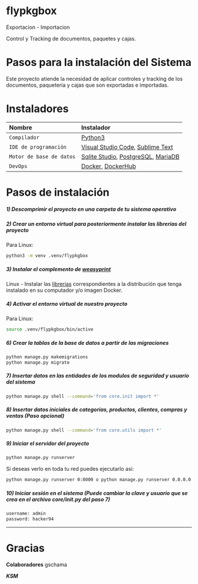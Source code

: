 # flypkgbox
Exportacion - Importacion

Control y Tracking de documentos, paquetes y cajas.

# Pasos para la instalación del Sistema

Este proyecto atiende la necesidad de aplicar controles y tracking de los documentos, paqueteria y cajas que son exportadas e importadas.

# Instaladores

| Nombre                   | Instalador                                                                                                                                                                                                                     |
|:-------------------------|:-------------------------------------------------------------------------------------------------------------------------------------------------------------------------------------------------------------------------------|
| `Compilador`             | [Python3](https://www.python.org/downloads/release/python-396/ "Python3")                                                                                                                                                      |
| `IDE de programación`    | [Visual Studio Code](https://code.visualstudio.com/ "Visual Studio Code"), [Sublime Text](https://www.sublimetext.com/ "Sublime Text") |
| `Motor de base de datos` | [Sqlite Studio](https://github.com/pawelsalawa/sqlitestudio/releases "Sqlite Studio"), [PostgreSQL](https://www.enterprisedb.com/downloads/postgres-postgresql-downloads "PostgreSQL"), [MariaDB](https://mariadb.org "MariaDB") |
| `DevOps` | [Docker](https://www.docker.com "Docker"), [DockerHub](https://hub.docker.com "DockerHub") |


# Pasos de instalación

##### 1) Descomprimir el proyecto en una carpeta de tu sistema operativo

##### 2) Crear un entorno virtual para posteriormente instalar las librerias del proyecto

Para Linux:

```bash
python3 -m venv .venv/flypkgbox
```

##### 3) Instalar el complemento de [weasyprint](https://weasyprint.org/ "weasyprint")

Linux - Instalar las [librerias](https://doc.courtbouillon.org/weasyprint/stable/first_steps.html#linux "librerias") correspondientes a la distribución que tenga instalado en su computador y/o imagen Docker.

##### 4) Activar el entorno virtual de nuestro proyecto

Para Linux:

```bash
source .venv/flypkgbox/bin/active
```

##### 6) Crear la tablas de la base de datos a partir de las migraciones

```bash
python manage.py makemigrations
python manage.py migrate
```

##### 7) Insertar datos en las entidades de los modulos de seguridad y usuario del sistema

```bash
python manage.py shell --command='from core.init import *'
```

##### 8) Insertar datos iniciales de categorías, productos, clientes, compras y ventas (Paso opcional)

```bash
python manage.py shell --command='from core.utils import *'
```

##### 9) Iniciar el servidor del proyecto

```bash
python manage.py runserver
```

Si deseas verlo en toda tu red puedes ejecutarlo asi:

```bash
python manage.py runserver 0:8000 o python manage.py runserver 0.0.0.0:8000
```

##### 10) Iniciar sesión en el sistema (Puede cambiar la clave y usuario que se crea en el archivo core/init.py del paso 7)

```bash
username: admin
password: hacker94
```

------------

#  Gracias 

**Colaboradores**
gschama

***KSM***

